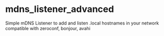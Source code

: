 # mdns_listener_advanced
Simple mDNS Listener to add and listen .local hostnames in your network compatible with zeroconf, bonjour, avahi
